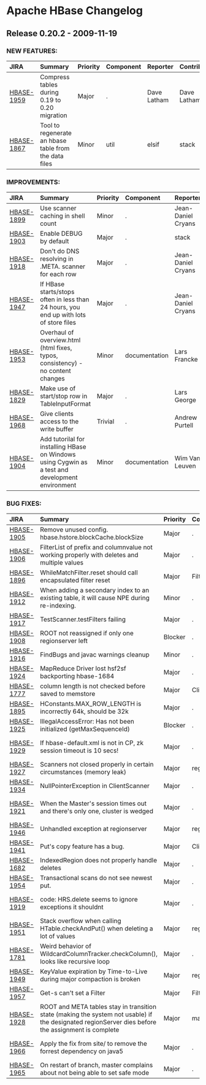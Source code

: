 
<!---
# Licensed to the Apache Software Foundation (ASF) under one
# or more contributor license agreements.  See the NOTICE file
# distributed with this work for additional information
# regarding copyright ownership.  The ASF licenses this file
# to you under the Apache License, Version 2.0 (the
# "License"); you may not use this file except in compliance
# with the License.  You may obtain a copy of the License at
#
#     http://www.apache.org/licenses/LICENSE-2.0
#
# Unless required by applicable law or agreed to in writing, software
# distributed under the License is distributed on an "AS IS" BASIS,
# WITHOUT WARRANTIES OR CONDITIONS OF ANY KIND, either express or implied.
# See the License for the specific language governing permissions and
# limitations under the License.
-->
# Apache HBase Changelog

## Release 0.20.2 - 2009-11-19



### NEW FEATURES:

| JIRA | Summary | Priority | Component | Reporter | Contributor |
|:---- |:---- | :--- |:---- |:---- |:---- |
| [HBASE-1959](https://issues.apache.org/jira/browse/HBASE-1959) | Compress tables during 0.19 to 0.20 migration |  Major | . | Dave Latham | Dave Latham |
| [HBASE-1867](https://issues.apache.org/jira/browse/HBASE-1867) | Tool to regenerate an hbase table from the data files |  Minor | util | elsif | stack |


### IMPROVEMENTS:

| JIRA | Summary | Priority | Component | Reporter | Contributor |
|:---- |:---- | :--- |:---- |:---- |:---- |
| [HBASE-1899](https://issues.apache.org/jira/browse/HBASE-1899) | Use scanner caching in shell count |  Minor | . | Jean-Daniel Cryans | Jean-Daniel Cryans |
| [HBASE-1903](https://issues.apache.org/jira/browse/HBASE-1903) | Enable DEBUG by default |  Major | . | stack |  |
| [HBASE-1918](https://issues.apache.org/jira/browse/HBASE-1918) | Don't do DNS resolving in .META. scanner for each row |  Major | . | Jean-Daniel Cryans | Jean-Daniel Cryans |
| [HBASE-1947](https://issues.apache.org/jira/browse/HBASE-1947) | If HBase starts/stops often in less than 24 hours, you end up with lots of store files |  Major | . | Jean-Daniel Cryans | Jean-Daniel Cryans |
| [HBASE-1953](https://issues.apache.org/jira/browse/HBASE-1953) | Overhaul of overview.html (html fixes, typos, consistency) - no content changes |  Minor | documentation | Lars Francke |  |
| [HBASE-1829](https://issues.apache.org/jira/browse/HBASE-1829) | Make use of start/stop row in TableInputFormat |  Major | . | Lars George | Lars George |
| [HBASE-1968](https://issues.apache.org/jira/browse/HBASE-1968) | Give clients access to the write buffer |  Trivial | . | Andrew Purtell | Andrew Purtell |
| [HBASE-1904](https://issues.apache.org/jira/browse/HBASE-1904) | Add tutorilal for installing HBase on Windows using Cygwin as a test and development environment |  Minor | documentation | Wim Van Leuven |  |


### BUG FIXES:

| JIRA | Summary | Priority | Component | Reporter | Contributor |
|:---- |:---- | :--- |:---- |:---- |:---- |
| [HBASE-1905](https://issues.apache.org/jira/browse/HBASE-1905) | Remove unused config. hbase.hstore.blockCache.blockSize |  Major | . | stack | stack |
| [HBASE-1906](https://issues.apache.org/jira/browse/HBASE-1906) | FilterList of prefix and columnvalue not working properly with deletes and multiple values |  Major | . | stack | stack |
| [HBASE-1896](https://issues.apache.org/jira/browse/HBASE-1896) | WhileMatchFilter.reset should call encapsulated filter reset |  Major | Filters | Yoram Kulbak | stack |
| [HBASE-1912](https://issues.apache.org/jira/browse/HBASE-1912) | When adding a secondary index to an existing table, it will cause NPE during re-indexing. |  Minor | . | Mingjui Ray Liao |  |
| [HBASE-1917](https://issues.apache.org/jira/browse/HBASE-1917) | TestScanner.testFilters failing |  Major | . | Andrew Purtell | stack |
| [HBASE-1908](https://issues.apache.org/jira/browse/HBASE-1908) | ROOT not reassigned if only one regionserver left |  Blocker | . | Jonathan Gray | Jonathan Gray |
| [HBASE-1916](https://issues.apache.org/jira/browse/HBASE-1916) | FindBugs and javac warnings cleanup |  Minor | . | Andrew Purtell | Andrew Purtell |
| [HBASE-1924](https://issues.apache.org/jira/browse/HBASE-1924) | MapReduce Driver lost hsf2sf backporting hbase-1684 |  Major | . | stack |  |
| [HBASE-1777](https://issues.apache.org/jira/browse/HBASE-1777) | column length is not checked before saved to memstore |  Major | Client | Billy Pearson | Amandeep Khurana |
| [HBASE-1895](https://issues.apache.org/jira/browse/HBASE-1895) | HConstants.MAX\_ROW\_LENGTH is incorrectly 64k, should be 32k |  Major | . | ryan rawson | Amandeep Khurana |
| [HBASE-1925](https://issues.apache.org/jira/browse/HBASE-1925) | IllegalAccessError: Has not been initialized (getMaxSequenceId) |  Blocker | . | stack | stack |
| [HBASE-1929](https://issues.apache.org/jira/browse/HBASE-1929) | If hbase-default.xml is not in CP, zk session timeout is 10 secs! |  Major | . | Jean-Daniel Cryans | Jean-Daniel Cryans |
| [HBASE-1927](https://issues.apache.org/jira/browse/HBASE-1927) | Scanners not closed properly in certain circumstances (memory leak) |  Major | regionserver | Erik Rozendaal | Jonathan Gray |
| [HBASE-1934](https://issues.apache.org/jira/browse/HBASE-1934) | NullPointerException in ClientScanner |  Major | . | Daniel Ploeg | Andrew Purtell |
| [HBASE-1921](https://issues.apache.org/jira/browse/HBASE-1921) | When the Master's session times out and there's only one, cluster is wedged |  Major | . | Jean-Daniel Cryans | Jean-Daniel Cryans |
| [HBASE-1946](https://issues.apache.org/jira/browse/HBASE-1946) | Unhandled exception at regionserver |  Major | regionserver | Dmitriy Lyfar | Dmitriy Lyfar |
| [HBASE-1941](https://issues.apache.org/jira/browse/HBASE-1941) | Put's copy feature has a bug. |  Major | Client | Hyunsik Choi |  |
| [HBASE-1682](https://issues.apache.org/jira/browse/HBASE-1682) | IndexedRegion does not properly handle deletes |  Major | . | Andrew McCall | Clint Morgan |
| [HBASE-1954](https://issues.apache.org/jira/browse/HBASE-1954) | Transactional scans do not see newest put. |  Major | . | Clint Morgan | Clint Morgan |
| [HBASE-1919](https://issues.apache.org/jira/browse/HBASE-1919) | code: HRS.delete seems to ignore exceptions it shouldnt |  Major | . | ryan rawson | Jean-Daniel Cryans |
| [HBASE-1951](https://issues.apache.org/jira/browse/HBASE-1951) | Stack overflow when calling HTable.checkAndPut() when deleting a lot of values |  Major | regionserver | Age Mooij | Jean-Daniel Cryans |
| [HBASE-1781](https://issues.apache.org/jira/browse/HBASE-1781) | Weird behavior of WildcardColumnTracker.checkColumn(), looks like recursive loop |  Major | . | Lars George | Jean-Daniel Cryans |
| [HBASE-1949](https://issues.apache.org/jira/browse/HBASE-1949) | KeyValue expiration by Time-to-Live during major compaction is broken |  Major | regionserver | Gary Helmling | Gary Helmling |
| [HBASE-1957](https://issues.apache.org/jira/browse/HBASE-1957) | Get-s can't set a Filter |  Major | Filters | Roman Kalyakin |  |
| [HBASE-1928](https://issues.apache.org/jira/browse/HBASE-1928) | ROOT and META tables stay in transition state (making the system not usable) if the designated regionServer dies before the assignment is complete |  Major | master | Yannis Pavlidis |  |
| [HBASE-1966](https://issues.apache.org/jira/browse/HBASE-1966) | Apply the fix from site/ to remove the forrest dependency on java5 |  Major | . | Jean-Daniel Cryans | Jean-Daniel Cryans |
| [HBASE-1965](https://issues.apache.org/jira/browse/HBASE-1965) | On restart of branch, master complains about not being able to set safe mode |  Major | . | stack | stack |


